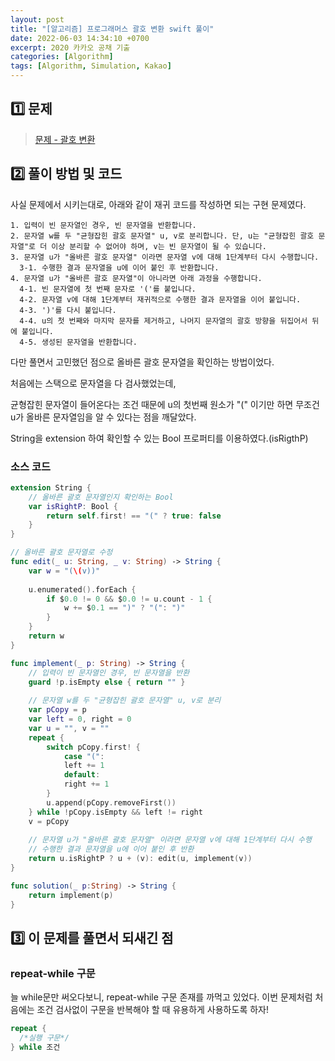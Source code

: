 ```yaml
---
layout: post
title: "[알고리즘] 프로그래머스 괄호 변환 swift 풀이"
date: 2022-06-03 14:34:10 +0700
excerpt: 2020 카카오 공채 기출
categories: [Algorithm]
tags: [Algorithm, Simulation, Kakao]
---
```


## **1️⃣ 문제**

> [문제 - 괄호 변환](https://programmers.co.kr/learn/courses/30/lessons/60058)

## 2️⃣ 풀이 방법 및 코드

사실 문제에서 시키는대로, 아래와 같이 재귀 코드를 작성하면 되는 구현 문제였다.

```
1. 입력이 빈 문자열인 경우, 빈 문자열을 반환합니다. 
2. 문자열 w를 두 "균형잡힌 괄호 문자열" u, v로 분리합니다. 단, u는 "균형잡힌 괄호 문자열"로 더 이상 분리할 수 없어야 하며, v는 빈 문자열이 될 수 있습니다. 
3. 문자열 u가 "올바른 괄호 문자열" 이라면 문자열 v에 대해 1단계부터 다시 수행합니다. 
  3-1. 수행한 결과 문자열을 u에 이어 붙인 후 반환합니다. 
4. 문자열 u가 "올바른 괄호 문자열"이 아니라면 아래 과정을 수행합니다. 
  4-1. 빈 문자열에 첫 번째 문자로 '('를 붙입니다. 
  4-2. 문자열 v에 대해 1단계부터 재귀적으로 수행한 결과 문자열을 이어 붙입니다. 
  4-3. ')'를 다시 붙입니다. 
  4-4. u의 첫 번째와 마지막 문자를 제거하고, 나머지 문자열의 괄호 방향을 뒤집어서 뒤에 붙입니다. 
  4-5. 생성된 문자열을 반환합니다.
```



다만 풀면서 고민했던 점으로 올바른 괄호 문자열을 확인하는 방법이었다.

처음에는 스택으로 문자열을 다 검사했었는데, 

균형잡힌 문자열이 들어온다는 조건 때문에 u의 첫번째 원소가 "(" 이기만 하면 무조건 u가 올바른 문자열임을 알 수 있다는 점을 깨달았다.

String을 extension 하여 확인할 수 있는 Bool 프로퍼티를 이용하였다.(isRigthP)

### 소스 코드

``` swift
extension String {
    // 올바른 괄호 문자열인지 확인하는 Bool
    var isRightP: Bool {
        return self.first! == "(" ? true: false
    }
}

// 올바른 괄호 문자열로 수정
func edit(_ u: String, _ v: String) -> String {
    var w = "(\(v))"
    
    u.enumerated().forEach {
        if $0.0 != 0 && $0.0 != u.count - 1 {
            w += $0.1 == ")" ? "(": ")"
        }
    }
    return w
}

func implement(_ p: String) -> String {
    // 입력이 빈 문자열인 경우, 빈 문자열을 반환
    guard !p.isEmpty else { return "" }
    
    // 문자열 w를 두 "균형잡힌 괄호 문자열" u, v로 분리
    var pCopy = p
    var left = 0, right = 0
    var u = "", v = ""
    repeat {
        switch pCopy.first! {
            case "(":
            left += 1
            default:
            right += 1
        }
        u.append(pCopy.removeFirst())
    } while !pCopy.isEmpty && left != right
    v = pCopy
    
    // 문자열 u가 "올바른 괄호 문자열" 이라면 문자열 v에 대해 1단계부터 다시 수행
    // 수행한 결과 문자열을 u에 이어 붙인 후 반환
    return u.isRightP ? u + (v): edit(u, implement(v))
}

func solution(_ p:String) -> String {
    return implement(p)
}
```



## 3️⃣ 이 문제를 풀면서 되새긴 점

### repeat-while 구문

늘 while문만 써오다보니, repeat-while 구문 존재를 까먹고 있었다. 이번 문제처럼 처음에는 조건 검사없이 구문을 반복해야 할 때 유용하게 사용하도록 하자!

``` swift
repeat {
  /*실행 구문*/
} while 조건
```

